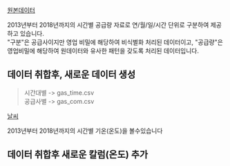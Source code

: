 [원본데이터](https://www.data.go.kr/data/15091497/fileData.do) 

2013년부터 2018년까지의 시간별 공급량 자료로 연/월/일/시간 단위로 구분하여 제공하고 있습니다.  
"구분"은 공급사이지만 영업 비밀에 해당하여 비식별화 처리된 데이터이고,
"공급량"은 영업비밀에 해당하여 원데이터와 유사한 패턴을 갖도록 처리된 데이터입니다.

## 데이터 취합후, 새로운 데이터 생성  
>시간대별 -> gas_time.csv  
>공급사별 -> gas_com.csv

[날씨](https://data.kma.go.kr/data/grnd/selectAsosRltmList.do?pgmNo=36)

2013년부터 2018년까지의 시간별 기온(온도)을 볼수있습니다

## 데이터 취합후 새로운 칼럼(온도) 추가
